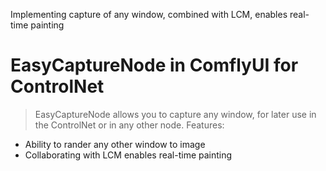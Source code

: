 Implementing capture of any window, combined with LCM, enables real-time painting

# EasyCaptureNode in ComflyUI for ControlNet

> EasyCaptureNode allows you to capture any window, for later use in the ControlNet or in any other node.
> Features:

- Ability to rander any other window to image
- Collaborating with LCM enables real-time painting

